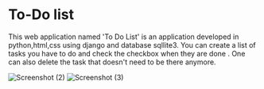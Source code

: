 # To-Do list
This web application named 'To Do List' is an application developed in python,html,css using django and database sqllite3.
You can create a list of tasks you have to do and check the checkbox when they are done .
One can also delete the task that doesn't need to be  there anymore.


![Screenshot (2)](https://github.com/user-attachments/assets/77801688-86e6-482c-910f-9d36efb829fb)
![Screenshot (3)](https://github.com/user-attachments/assets/3088ff37-ace5-4432-a280-68e94d89bbcb)
